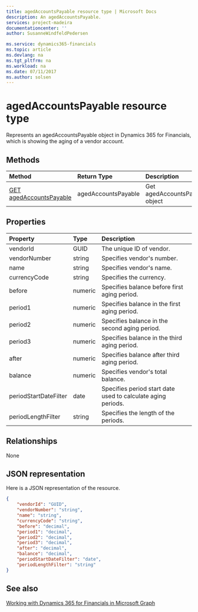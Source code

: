 ```yaml
---
title: agedAccountsPayable resource type | Microsoft Docs
description: An agedAccountsPayable.
services: project-madeira
documentationcenter: ''
author: SusanneWindfeldPedersen

ms.service: dynamics365-financials
ms.topic: article
ms.devlang: na
ms.tgt_pltfrm: na
ms.workload: na
ms.date: 07/11/2017
ms.author: solsen
---
```


# agedAccountsPayable resource type
Represents an agedAccountsPayable object in Dynamics 365 for Financials, which is showing the aging of a vendor account.

## Methods

| Method         | Return Type  |Description|
|:---------------|:-------------|:----------|
|[GET agedAccountsPayable](../api/dynamics_get_agedaccountspayable.md)|agedAccountsPayable|Get agedAccountsPayable object|

## Properties
| Property	    | Type	   |Description                                 |
|:--------------|:---------|:-------------------------------------------|
|vendorId       |GUID      |The unique ID of vendor.                    |
|vendorNumber   |string    |Specifies vendor's number.                  |
|name           |string    |Specifies vendor's name.                    |
|currencyCode   |string    |Specifies the currency.                     |
|before         |numeric   |Specifies balance before first aging period.|
|period1        |numeric   |Specifies balance in the first aging period.|
|period2        |numeric   |Specifies balance in the second aging period.|
|period3        |numeric   |Specifies balance in the third aging period.|
|after          |numeric   |Specifies balance after third aging period. |
|balance        |numeric   |Specifies vendor's total balance.           |
|periodStartDateFilter|date|Specifies period start date used to calculate aging periods.|
|periodLengthFilter|string |Specifies the length of the periods.        |


## Relationships
None

## JSON representation

Here is a JSON representation of the resource.


```json
{
    "vendorId": "GUID",
    "vendorNumber": "string",
    "name": "string",
    "currencyCode": "string",
    "before": "decimal",
    "period1": "decimal",
    "period2": "decimal",
    "period3": "decimal",
    "after": "decimal",
    "balance": "decimal",
    "periodStartDateFilter": "date",
    "periodLengthFilter": "string"
}

```
## See also
[Working with Dynamics 365 for Financials in Microsoft Graph](../resources/dynamics_overview.md) 
